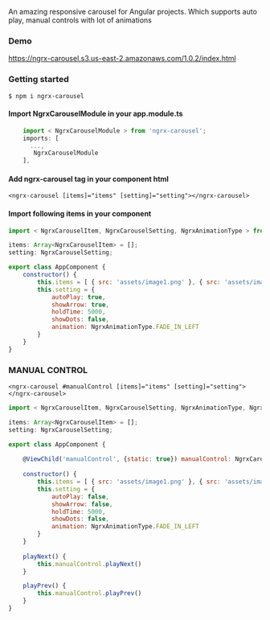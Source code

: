 An amazing responsive carousel for Angular projects. Which supports auto play, manual controls with lot of animations

### Demo
https://ngrx-carousel.s3.us-east-2.amazonaws.com/1.0.2/index.html

### Getting started
`$ npm i ngrx-carousel`

#### Import NgrxCarouselModule in your app.module.ts
```javascript
    import < NgrxCarouselModule > from 'ngrx-carousel';
    imports: [
      ...,
       NgrxCarouselModule
    ],
```

#### Add ngrx-carousel tag in your component html
```
<ngrx-carousel [items]="items" [setting]="setting"></ngrx-carousel>
```

#### Import following items in your component
```javascript
import < NgrxCarouselItem, NgrxCarouselSetting, NgrxAnimationType > from 'ngrx-carousel';

items: Array<NgrxCarouselItem> = [];
setting: NgrxCarouselSetting;

export class AppComponent {
	constructor() {
		this.items = [ { src: 'assets/image1.png' }, { src: 'assets/image2.png' }, ... ]
		this.setting = {
    		autoPlay: true,
    		showArrow: true,
    		holdTime: 5000,
    		showDots: false,
    		animation: NgrxAnimationType.FADE_IN_LEFT
		}
	}
}
```

### MANUAL CONTROL
```
<ngrx-carousel #manualControl [items]="items" [setting]="setting"></ngrx-carousel> 
```
```javascript
import < NgrxCarouselItem, NgrxCarouselSetting, NgrxAnimationType, NgrxCarouselComponent  > from 'ngrx-carousel';

items: Array<NgrxCarouselItem> = [];
setting: NgrxCarouselSetting;

export class AppComponent {
	
	@ViewChild('manualControl', {static: true}) manualControl: NgrxCarouselComponent;
	
	constructor() {
		this.items = [ { src: 'assets/image1.png' }, { src: 'assets/image2.png' }, ... ]
		this.setting = {
    		autoPlay: false,
    		showArrow: false,
    		holdTime: 5000,
    		showDots: false,
    		animation: NgrxAnimationType.FADE_IN_LEFT
		}
	}
	
	playNext() {
		this.manualControl.playNext()
	}

	playPrev() {
		this.manualControl.playPrev()
	}
}
```